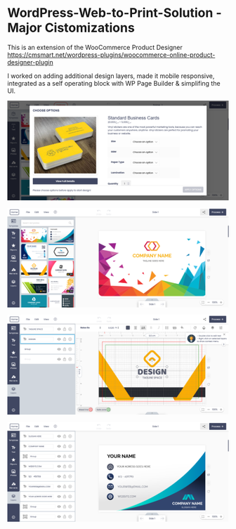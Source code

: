 # WordPress-Web-to-Print-Solution - Major Cistomizations

This is an extension of the WooCommerce Product Designer https://cmsmart.net/wordpress-plugins/woocommerce-online-product-designer-plugin

I worked on adding additional design layers, made it mobile responsive, integrated as a self operating block with WP Page Builder & simplifing the UI.

![alt text](https://raw.githubusercontent.com/thowzifgm/WordPress-Web-to-Print-Solution/main/Screenshot0.png)

![alt text](https://raw.githubusercontent.com/thowzifgm/WordPress-Web-to-Print-Solution/main/Screenshot_1.png)

![alt text](https://raw.githubusercontent.com/thowzifgm/WordPress-Web-to-Print-Solution/main/Screenshot_2.png)

![alt text](https://raw.githubusercontent.com/thowzifgm/WordPress-Web-to-Print-Solution/main/Screenshot_3.png)

